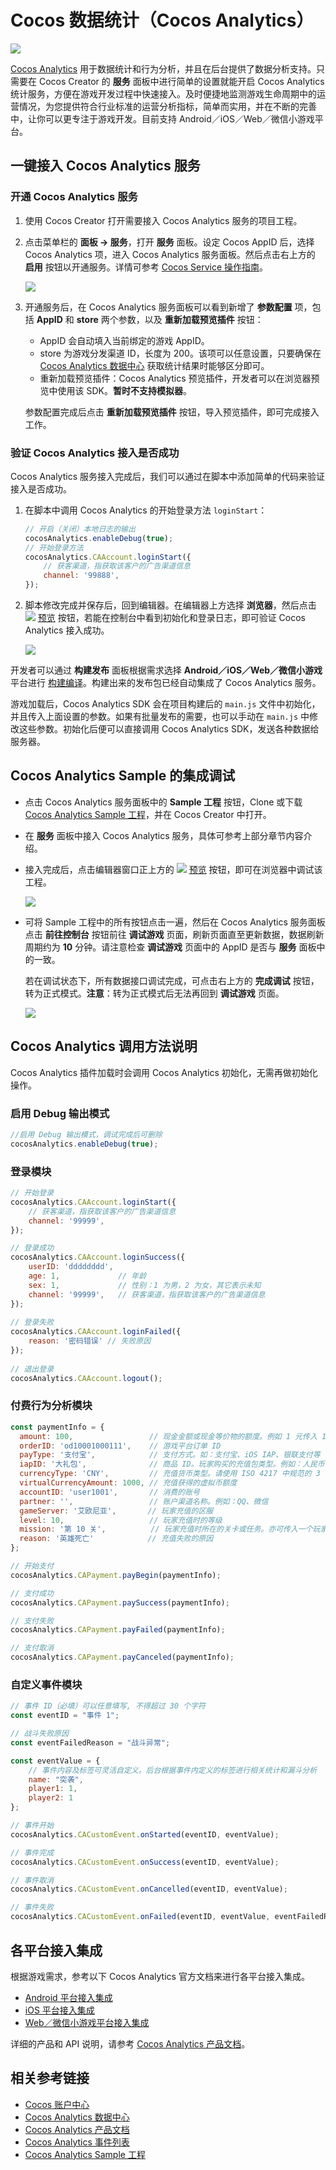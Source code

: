 # Cocos 数据统计（Cocos Analytics）

![](cocos-analytics/analytics-logo.jpg)

[Cocos Analytics](https://www.cocos.com/analytics) 用于数据统计和行为分析，并且在后台提供了数据分析支持。只需要在 Cocos Creator 的 **服务** 面板中进行简单的设置就能开启 Cocos Analytics 统计服务，方便在游戏开发过程中快速接入。及时便捷地监测游戏生命周期中的运营情况，为您提供符合行业标准的运营分析指标，简单而实用，并在不断的完善中，让你可以更专注于游戏开发。目前支持 Android／iOS／Web／微信小游戏平台。

## 一键接入 Cocos Analytics 服务

### 开通 Cocos Analytics 服务

1. 使用 Cocos Creator 打开需要接入 Cocos Analytics 服务的项目工程。
2. 点击菜单栏的 **面板 -> 服务**，打开 **服务** 面板。设定 Cocos AppID 后，选择 Cocos Analytics 项，进入 Cocos Analytics 服务面板。然后点击右上方的 **启用** 按钮以开通服务。详情可参考 [Cocos Service 操作指南](../user-guide.md)。

    ![](cocos-analytics/analytics-panel.png)

3. 开通服务后，在 Cocos Analytics 服务面板可以看到新增了 **参数配置** 项，包括 **AppID** 和 **store** 两个参数，以及 **重新加载预览插件** 按钮：

    - AppID 会自动填入当前绑定的游戏 AppID。
    - store 为游戏分发渠道 ID，长度为 200。该项可以任意设置，只要确保在 [Cocos Analytics 数据中心](http://analytics.cocos.com/) 获取统计结果时能够区分即可。
    - 重新加载预览插件：Cocos Analytics 预览插件，开发者可以在浏览器预览中使用该 SDK。**暂时不支持模拟器**。

    参数配置完成后点击 **重新加载预览插件** 按钮，导入预览插件，即可完成接入工作。

### 验证 Cocos Analytics 接入是否成功

Cocos Analytics 服务接入完成后，我们可以通过在脚本中添加简单的代码来验证接入是否成功。

1. 在脚本中调用 Cocos Analytics 的开始登录方法 `loginStart`：

    ```js
    // 开启（关闭）本地日志的输出
    cocosAnalytics.enableDebug(true); 
    // 开始登录方法
    cocosAnalytics.CAAccount.loginStart({    
        // 获客渠道，指获取该客户的广告渠道信息 
        channel: '99888',
    });
    ```

2. 脚本修改完成并保存后，回到编辑器。在编辑器上方选择 **浏览器**，然后点击 ![](../image/preview-button.jpg) [预览](../../getting-started/basics/preview-build.md) 按钮，若能在控制台中看到初始化和登录日志，即可验证 Cocos Analytics 接入成功。

    ![](cocos-analytics/analytics-debugging.png)

开发者可以通过 **构建发布** 面板根据需求选择 **Android／iOS／Web／微信小游戏** 平台进行 [构建编译](../../publish/publish-native.md)。构建出来的发布包已经自动集成了 Cocos Analytics 服务。

游戏加载后，Cocos Analytics SDK 会在项目构建后的 `main.js` 文件中初始化，并且传入上面设置的参数。如果有批量发布的需要，也可以手动在 `main.js` 中修改这些参数。初始化后便可以直接调用 Cocos Analytics SDK，发送各种数据给服务器。

## Cocos Analytics Sample 的集成调试

- 点击 Cocos Analytics 服务面板中的 **Sample 工程** 按钮，Clone 或下载  [Cocos Analytics Sample 工程](https://github.com/CocosService/cocosAnalyticsDemo)，并在 Cocos Creator 中打开。

- 在 **服务** 面板中接入 Cocos Analytics 服务，具体可参考上部分章节内容介绍。

- 接入完成后，点击编辑器窗口正上方的 ![](../image/preview-button.jpg) [预览](../../getting-started/basics/preview-build.md) 按钮，即可在浏览器中调试该工程。

  ![](cocos-analytics/analytics-sample.png)

- 可将 Sample 工程中的所有按钮点击一遍，然后在 Cocos Analytics 服务面板点击 **前往控制台** 按钮前往 **调试游戏** 页面，刷新页面直至更新数据，数据刷新周期约为 **10** 分钟。请注意检查 **调试游戏** 页面中的 AppID 是否与 **服务** 面板中的一致。

  若在调试状态下，所有数据接口调试完成，可点击右上方的 **完成调试** 按钮，转为正式模式。**注意**：转为正式模式后无法再回到 **调试游戏** 页面。

  ![](cocos-analytics/analytics-console.png)

## Cocos Analytics 调用方法说明

Cocos Analytics 插件加载时会调用 Cocos Analytics 初始化，无需再做初始化操作。

### 启用 Debug 输出模式

```js
//启用 Debug 输出模式，调试完成后可删除
cocosAnalytics.enableDebug(true);
```

### 登录模块

```js
// 开始登录
cocosAnalytics.CAAccount.loginStart({
    // 获客渠道，指获取该客户的广告渠道信息  
    channel: '99999', 
});

// 登录成功
cocosAnalytics.CAAccount.loginSuccess({
    userID: 'dddddddd',
    age: 1,             // 年龄
    sex: 1,             // 性别：1 为男，2 为女，其它表示未知
    channel: '99999',   // 获客渠道，指获取该客户的广告渠道信息
});
    
// 登录失败
cocosAnalytics.CAAccount.loginFailed({
    reason: '密码错误' // 失败原因
});
    
// 退出登录
cocosAnalytics.CAAccount.logout();
```

### 付费行为分析模块

```js
const paymentInfo = {
  amount: 100,                 // 现金金额或现金等价物的额度。例如 1 元传入 100，100 元则传入 10000
  orderID: 'od10001000111',    // 游戏平台订单 ID
  payType: '支付宝',            // 支付方式。如：支付宝、iOS IAP、银联支付等
  iapID: '大礼包',              // 商品 ID。玩家购买的充值包类型。例如：人民币 15 元 600 虚拟币包
  currencyType: 'CNY',         // 充值货币类型。请使用 ISO 4217 中规范的 3 位字母代码标记货币类型
  virtualCurrencyAmount: 1000, // 充值获得的虚拟币额度
  accountID: 'user1001',       // 消费的账号
  partner: '',                 // 账户渠道名称。例如：QQ、微信
  gameServer: '艾欧尼亚',       // 玩家充值的区服
  level: 10,                   // 玩家充值时的等级
  mission: '第 10 关',          // 玩家充值时所在的关卡或任务。亦可传入一个玩家打到的最高关卡
  reason: '英雄死亡'            // 充值失败的原因
};

// 开始支付
cocosAnalytics.CAPayment.payBegin(paymentInfo);

// 支付成功
cocosAnalytics.CAPayment.paySuccess(paymentInfo);

// 支付失败
cocosAnalytics.CAPayment.payFailed(paymentInfo);

// 支付取消
cocosAnalytics.CAPayment.payCanceled(paymentInfo);
```

### 自定义事件模块

```js
// 事件 ID（必填）可以任意填写, 不得超过 30 个字符
const eventID = "事件 1";

// 战斗失败原因
const eventFailedReason = "战斗异常";

const eventValue = {
    // 事件内容及标签可灵活自定义。后台根据事件内定义的标签进行相关统计和漏斗分析
    name: "突袭",
    player1: 1,
    player2: 1
};

// 事件开始
cocosAnalytics.CACustomEvent.onStarted(eventID, eventValue);

// 事件完成
cocosAnalytics.CACustomEvent.onSuccess(eventID, eventValue);

// 事件取消
cocosAnalytics.CACustomEvent.onCancelled(eventID, eventValue);

// 事件失败
cocosAnalytics.CACustomEvent.onFailed(eventID, eventValue, eventFailedReason);
```

## 各平台接入集成

根据游戏需求，参考以下 Cocos Analytics 官方文档来进行各平台接入集成。  

- [Android 平台接入集成](https://n-analytics.cocos.com/docs/android/index.html)
- [iOS 平台接入集成](https://n-analytics.cocos.com/docs/ios/index.html)
- [Web／微信小游戏平台接入集成](https://n-analytics.cocos.com/docs/h5/index.html)

详细的产品和 API 说明，请参考 [Cocos Analytics 产品文档](https://n-analytics.cocos.com/docs/)。

## 相关参考链接

- [Cocos 账户中心](https://account.cocos.com/#/)
- [Cocos Analytics 数据中心](http://analytics.cocos.com/)
- [Cocos Analytics 产品文档](https://n-analytics.cocos.com/docs/)
- [Cocos Analytics 事件列表](https://n-analytics.cocos.com/docs/analytics_event.html)
- [Cocos Analytics Sample 工程](https://github.com/CocosService/cocosAnalyticsDemo)
